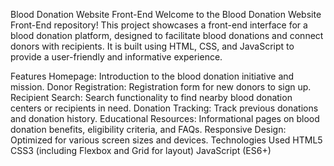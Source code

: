 Blood Donation Website Front-End
Welcome to the Blood Donation Website Front-End repository! This project showcases a front-end interface for a blood donation platform, designed to facilitate blood donations and connect donors with recipients. It is built using HTML, CSS, and JavaScript to provide a user-friendly and informative experience.

Features
Homepage: Introduction to the blood donation initiative and mission.
Donor Registration: Registration form for new donors to sign up.
Recipient Search: Search functionality to find nearby blood donation centers or recipients in need.
Donation Tracking: Track previous donations and donation history.
Educational Resources: Informational pages on blood donation benefits, eligibility criteria, and FAQs.
Responsive Design: Optimized for various screen sizes and devices.
Technologies Used
HTML5
CSS3 (including Flexbox and Grid for layout)
JavaScript (ES6+)
